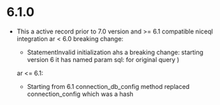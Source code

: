 # 6.1.0

* This a active record prior to 7.0 version and >= 6.1 compatible niceql integration 
  ar < 6.0 breaking change: 
  * StatementInvalid initialization ahs a breaking change: starting version 6 it has named param sql: for original query )
  
  ar <= 6.1: 
  * Starting from 6.1 connection_db_config method replaced connection_config which was a hash